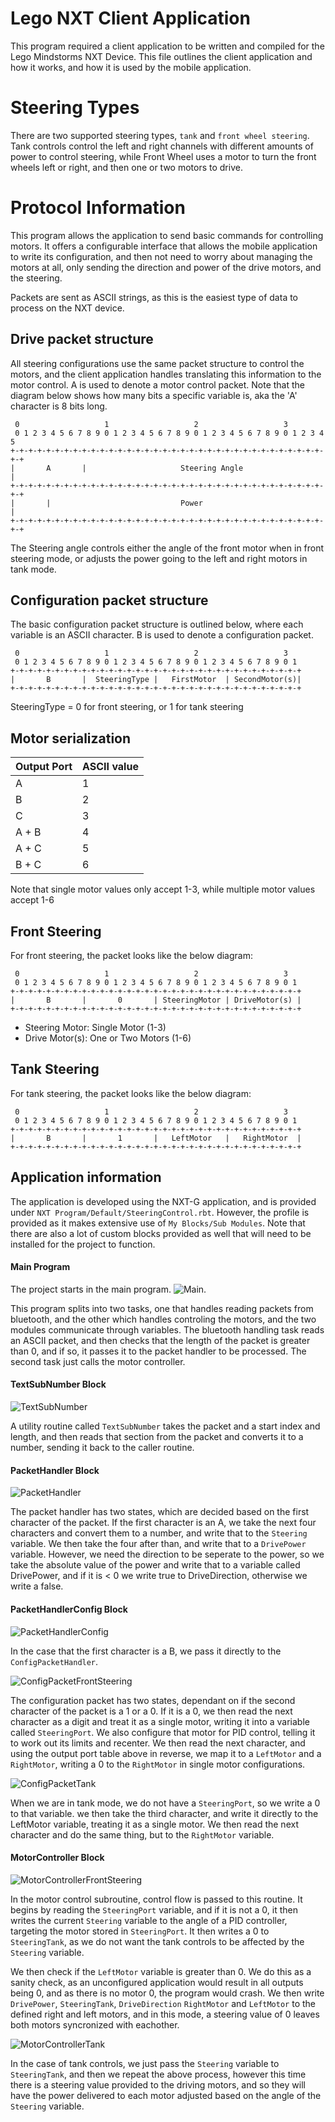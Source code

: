 # Lego NXT Client Application
This program required a client application to be written and compiled for the Lego Mindstorms NXT Device. 
This file outlines the client application and how it works, and how it is used by the mobile application.

# Steering Types
There are two supported steering types, `tank` and `front wheel steering`. 
Tank controls control the left and right channels with different amounts of power to control steering,
while Front Wheel uses a motor to turn the front wheels left or right, and then one or two motors to drive.
 
# Protocol Information
This program allows the application to send basic commands for controlling motors.
It offers a configurable interface that allows the mobile application to write its
configuration, and then not need to worry about managing the motors at all, only sending
the direction and power of the drive motors, and the steering. 

Packets are sent as ASCII strings, as this is the easiest type of data to process on the NXT device.

## Drive packet structure
All steering configurations use the same packet structure to control the motors, and the client application handles translating 
this information to the motor control. A is used to denote a motor control packet.
Note that the diagram below shows how many bits a specific variable is, aka the 'A' character is 8 bits long.
```
 0                   1                   2                   3          
 0 1 2 3 4 5 6 7 8 9 0 1 2 3 4 5 6 7 8 9 0 1 2 3 4 5 6 7 8 9 0 1 2 3 4 5
+-+-+-+-+-+-+-+-+-+-+-+-+-+-+-+-+-+-+-+-+-+-+-+-+-+-+-+-+-+-+-+-+-+-+-+-+
|       A       |                     Steering Angle                    |
+-+-+-+-+-+-+-+-+-+-+-+-+-+-+-+-+-+-+-+-+-+-+-+-+-+-+-+-+-+-+-+-+-+-+-+-+
|       |                             Power                             |
+-+-+-+-+-+-+-+-+-+-+-+-+-+-+-+-+-+-+-+-+-+-+-+-+-+-+-+-+-+-+-+-+-+-+-+-+
```
The Steering angle controls either the angle of the front motor when in front steering mode, or adjusts the power going to the left and right motors in tank mode.

## Configuration packet structure
The basic configuration packet structure is outlined below, where each variable is an ASCII character.
B is used to denote a configuration packet.
```
 0                   1                   2                   3  
 0 1 2 3 4 5 6 7 8 9 0 1 2 3 4 5 6 7 8 9 0 1 2 3 4 5 6 7 8 9 0 1
+-+-+-+-+-+-+-+-+-+-+-+-+-+-+-+-+-+-+-+-+-+-+-+-+-+-+-+-+-+-+-+-+
|       B       |  SteeringType |   FirstMotor  | SecondMotor(s)|
+-+-+-+-+-+-+-+-+-+-+-+-+-+-+-+-+-+-+-+-+-+-+-+-+-+-+-+-+-+-+-+-+
```
SteeringType = 0 for front steering, or 1 for tank steering
## Motor serialization
| Output Port | ASCII value |
|-------------|-------------|
| A           | 1           |
| B           | 2           |
| C           | 3           |
| A + B       | 4           |
| A + C       | 5           |
| B + C       | 6           |

Note that single motor values only accept 1-3, while multiple motor values accept 1-6

## Front Steering
For front steering, the packet looks like the below diagram:
```
 0                   1                   2                   3  
 0 1 2 3 4 5 6 7 8 9 0 1 2 3 4 5 6 7 8 9 0 1 2 3 4 5 6 7 8 9 0 1
+-+-+-+-+-+-+-+-+-+-+-+-+-+-+-+-+-+-+-+-+-+-+-+-+-+-+-+-+-+-+-+-+
|       B       |       0       | SteeringMotor | DriveMotor(s) |
+-+-+-+-+-+-+-+-+-+-+-+-+-+-+-+-+-+-+-+-+-+-+-+-+-+-+-+-+-+-+-+-+
```
- Steering Motor: Single Motor (1-3)
- Drive Motor(s): One or Two Motors (1-6)

## Tank Steering
For tank steering, the packet looks like the below diagram:
```
 0                   1                   2                   3  
 0 1 2 3 4 5 6 7 8 9 0 1 2 3 4 5 6 7 8 9 0 1 2 3 4 5 6 7 8 9 0 1
+-+-+-+-+-+-+-+-+-+-+-+-+-+-+-+-+-+-+-+-+-+-+-+-+-+-+-+-+-+-+-+-+
|       B       |       1       |   LeftMotor   |   RightMotor  |
+-+-+-+-+-+-+-+-+-+-+-+-+-+-+-+-+-+-+-+-+-+-+-+-+-+-+-+-+-+-+-+-+
```

## Application information
The application is developed using the NXT-G application, and is provided under `NXT Program/Default/SteeringControl.rbt`. However, the profile is provided as it makes extensive use of `My Blocks/Sub Modules`. Note that there are also a lot of custom blocks provided as well that will need to be installed for the project to function.

#### Main Program
The project starts in the main program. ![Main](MainProgram.PNG). 

This program splits into two tasks, one that handles reading packets from bluetooth, and the other which handles controling the motors, and the two modules communicate through variables. The bluetooth handling task reads an ASCII packet, and then checks that the length of the packet is greater than 0, and if so, it passes it to the packet handler to be processed. The second task just calls the motor controller.
#### TextSubNumber Block
![TextSubNumber](TextSubNumber.PNG)

A utility routine called `TextSubNumber` takes the packet and a start index and length, and then reads that section from the packet and converts it to a number, sending it back to the caller routine.
#### PacketHandler Block
![PacketHandler](PacketHandlerAssign.PNG)

The packet handler has two states, which are decided based on the first character of the packet. If the first character is an A, we take the next four characters and convert them to a number, and write that to the `Steering` variable. We then take the four after than, and write that to a `DrivePower` variable. However, we need the direction to be seperate to the power, so we take the absolute value of the power and write that to a variable called DrivePower, and if it is < 0 we write true to DriveDirection, otherwise we write a false.
#### PacketHandlerConfig Block
![PacketHandlerConfig](PacketHandlerConfig.PNG)

In the case that the first character is a B, we pass it directly to the `ConfigPacketHandler`.

![ConfigPacketFrontSteering](ConfigPacketFrontSteering.PNG)

The configuration packet has two states, dependant on if the second character of the packet is a 1 or a 0. If it is a 0, we then read the next character as a digit and treat it as a single motor, writing it into a variable called `SteeringPort`. We also configure that motor for PID control, telling it to work out its limits and recenter. We then read the next character, and using the output port table above in reverse, we map it to a `LeftMotor` and a `RightMotor`, writing a 0 to the `RightMotor` in single motor configurations.

![ConfigPacketTank](ConfigPacketTank.PNG)

When we are in tank mode, we do not have a `SteeringPort`, so we write a 0 to that variable. we then take the third character, and write it directly to the LeftMotor variable, treating it as a single motor. We then read the next character and do the same thing, but to the `RightMotor` variable.
#### MotorController Block
![MotorControllerFrontSteering](MotorControllerFrontSteering.PNG)

In the motor control subroutine, control flow is passed to this routine. It begins by reading the `SteeringPort` variable, and if it is not a 0, it then writes the current `Steering` variable to the angle of a PID controller, targeting the motor stored in `SteeringPort`. It then writes a 0 to `SteeringTank`, as we do not want the tank controls to be affected by the `Steering` variable.

We then check if the `LeftMotor` variable is greater than 0. We do this as a sanity check, as an unconfigured application would result in all outputs being 0, and as there is no motor 0, the program would crash. We then write `DrivePower`, `SteeringTank`, `DriveDirection` `RightMotor` and `LeftMotor` to the defined right and left motors, and in this mode, a steering value of 0 leaves both motors syncronized with eachother.

![MotorControllerTank](MotorControllerTank.PNG)

In the case of tank controls, we just pass the `Steering` variable to `SteeringTank`, and then we repeat the above process, however this time there is a steering value provided to the driving motors, and so they will have the power delivered to each motor adjusted based on the angle of the `Steering` variable.
